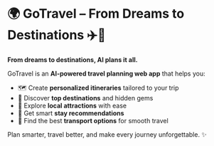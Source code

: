 # 🌍 GoTravel – From Dreams to Destinations ✈️🚆  

**From dreams to destinations, AI plans it all.**  

GoTravel is an **AI-powered travel planning web app** that helps you:  
- 🗺️ Create **personalized itineraries** tailored to your trip  
- 🌆 Discover **top destinations** and hidden gems  
- 📍 Explore **local attractions** with ease  
- 🏨 Get smart **stay recommendations**  
- 🚖 Find the best **transport options** for smooth travel  

Plan smarter, travel better, and make every journey unforgettable. ✨  
